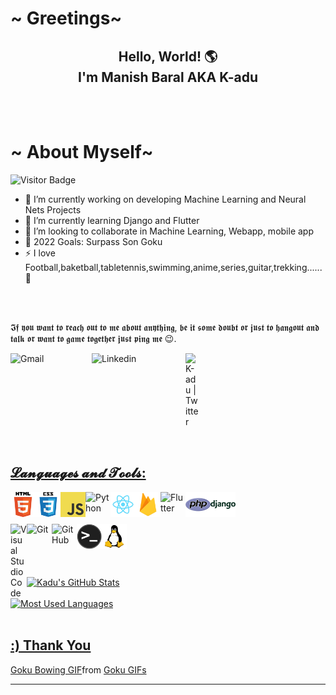 <h1 align="left">~ Greetings~</h1>
<div style="text-align: center">
<h2>
Hello, World! 🌎 
<br/>I'm Manish Baral AKA K-adu
</h2>
</a>
</a>
<br/>
<br/>
</div>

<h1>~ About Myself~</h1> 


![Visitor Badge](https://visitor-badge.laobi.icu/badge?page_id=K-adu)

- 🔭 I’m currently working on developing Machine Learning and Neural Nets Projects
- 🌱 I’m currently learning Django and Flutter
- 👯 I’m looking to collaborate in Machine Learning, Webapp, mobile app
- 🥅 2022 Goals: Surpass Son Goku
- ⚡ I love Football,baketball,tabletennis,swimming,anime,series,guitar,trekking...... 🤣

<br/>
 </br>


𝕴𝖋 𝖞𝖔𝖚 𝖜𝖆𝖓𝖙 𝖙𝖔 𝖗𝖊𝖆𝖈𝖍 𝖔𝖚𝖙 𝖙𝖔 𝖒𝖊 𝖆𝖇𝖔𝖚𝖙 𝖆𝖓𝖞𝖙𝖍𝖎𝖓𝖌, 𝖇𝖊 𝖎𝖙 𝖘𝖔𝖒𝖊 𝖉𝖔𝖚𝖇𝖙 𝖔𝖗 𝖏𝖚𝖘𝖙 𝖙𝖔 𝖍𝖆𝖓𝖌𝖔𝖚𝖙 𝖆𝖓𝖉 𝖙𝖆𝖑𝖐 𝖔𝖗 𝖜𝖆𝖓𝖙 𝖙𝖔 𝖌𝖆𝖒𝖊 𝖙𝖔𝖌𝖊𝖙𝖍𝖊𝖗 𝖏𝖚𝖘𝖙 𝖕𝖎𝖓𝖌 𝖒𝖊 😉.

<a href="mailto:manishbaral112@gmail.com">
 <img align="left" alt="Gmail" width="130" hight="100" src="#" />
</a>
<a href="#">
  <img align="left" alt="Linkedin" width="150" hight="100" src="#" />
  <a href="https://twitter.com/manisbaral">
  <img align="left" alt="K-adu | Twitter" width="21px" src="https://raw.githubusercontent.com/anuraghazra/anuraghazra/master/assets/twitter.svg" />
</br>
</br>
</br>
 </p>
<br />
<br />
<br />
<br />
<br />

## 𝓛𝓪𝓷𝓰𝓾𝓪𝓰𝓮𝓼 𝓪𝓷𝓭 𝓣𝓸𝓸𝓵𝓼:

<div>
<img align="left" alt="HTML5" width="40px" src="https://raw.githubusercontent.com/github/explore/80688e429a7d4ef2fca1e82350fe8e3517d3494d/topics/html/html.png" />
<img align="left" alt="CSS3" width="40px" src="https://raw.githubusercontent.com/github/explore/80688e429a7d4ef2fca1e82350fe8e3517d3494d/topics/css/css.png" />
<img align="left" alt="JavaScript" width="40px" src="https://raw.githubusercontent.com/github/explore/80688e429a7d4ef2fca1e82350fe8e3517d3494d/topics/javascript/javascript.png" />
<img align="left" alt="Python" width="40px" src="https://user-images.githubusercontent.com/25181517/183423507-c056a6f9-1ba8-4312-a350-19bcbc5a8697.png" />
<img align="left" alt="React" width="40px" src="https://raw.githubusercontent.com/github/explore/80688e429a7d4ef2fca1e82350fe8e3517d3494d/topics/react/react.png" />
<img align="left" alt="Firebase" width="40px" src="https://raw.githubusercontent.com/github/explore/80688e429a7d4ef2fca1e82350fe8e3517d3494d/topics/firebase/firebase.png" />
<img align="left" alt="Flutter" width="40px" src="https://storage.googleapis.com/cms-storage-bucket/6a07d8a62f4308d2b854.svg" />
<img align="left" alt="Php" width="40px" src="https://raw.githubusercontent.com/github/explore/ccc16358ac4530c6a69b1b80c7223cd2744dea83/topics/php/php.png" />
<img align="left" alt="Django" width="40px" src="https://raw.githubusercontent.com/github/explore/7456fdff59816d37ef383a6c8f32a26ff7332db2/topics/django/django.png" />
 </div>
 <br/>
 <br/>
 <br/>
 <div>

 <img align="left" alt="Visual Studio Code" width="26px" src="https://user-images.githubusercontent.com/25181517/182618272-390ab138-7b29-44a0-85a2-62633957d815.png" />
<img align="left" alt="Git" width="40px" src="https://user-images.githubusercontent.com/25181517/117364277-fc4eb280-aebd-11eb-8769-a3583c6a2037.png" />
<img align="left" alt="GitHub" width="40px" src="https://user-images.githubusercontent.com/25181517/117364276-fc4eb280-aebd-11eb-92ba-8a6ef74b7313.png" />
<img align="left" alt="Terminal" width="40px" src="https://raw.githubusercontent.com/github/explore/80688e429a7d4ef2fca1e82350fe8e3517d3494d/topics/terminal/terminal.png" />
<img align="left" alt="Linux" width="40px" src="https://raw.githubusercontent.com/github/explore/80688e429a7d4ef2fca1e82350fe8e3517d3494d/topics/linux/linux.png" />

</div>
<br />
<br />
<br/>
<br />
<br/>
<div align="left">
<img alt="Kadu's GitHub Stats" src="https://github-readme-stats.vercel.app/api?username=K-adu&show_icons=true&theme=radical" />
</div>
<br/>
<div align="left">
<img alt="Most Used Languages" src="https://github-readme-stats.vercel.app/api/top-langs/?username=K-adu&layout=compact)](https://github.com/anuraghazra/github-readme-stats" />
</div>
<br/>
<h2 align="left">:) Thank You</h2>
<div align="left">
<div class="tenor-gif-embed" data-postid="16723914" data-share-method="host" data-aspect-ratio="1.08844" data-width="100%"><a href="https://tenor.com/view/goku-bowing-respect-peace-dragon-ball-super-gif-16723914">Goku Bowing GIF</a>from <a href="https://tenor.com/search/goku-gifs">Goku GIFs</a></div> <script type="text/javascript" async src="https://tenor.com/embed.js"></script>
</div>
<hr>

<!---
K-adu/K-adu is a ✨ special ✨ repository because its `README.md` (this file) appears on your GitHub profile.
You can click the Preview link to take a look at your changes.
--->
